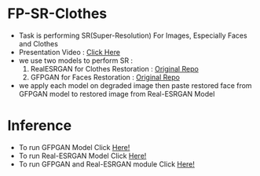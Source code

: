 # FP-SR-Clothes
- Task is performing SR(Super-Resolution) For Images, Especially Faces and Clothes
- Presentation Video : [Click Here](https://drive.google.com/file/d/1gWyugM4O0ivmrjlcv3UO0rEpc8oe_8Qn/view?usp=sharing)
- we use two models to perform SR :
    1. RealESRGAN for Clothes Restoration : [Original Repo](https://github.com/xinntao/Real-ESRGAN)
    2. GFPGAN for Faces Restoration : [Original Repo](https://github.com/TencentARC/GFPGAN)
- we apply each model on degraded image then paste restored face from GFPGAN model to restored image from Real-ESRGAN Model

# Inference 
* To run GFPGAN Model Click [Here!](/GFPGAN/)
* To run Real-ESRGAN Model Click [Here!](/Real-ESRGAN/)
* To run GFPGAN and Real-ESRGAN module Click [Here!](/GFPGAN_and_RealESRGAN/)


